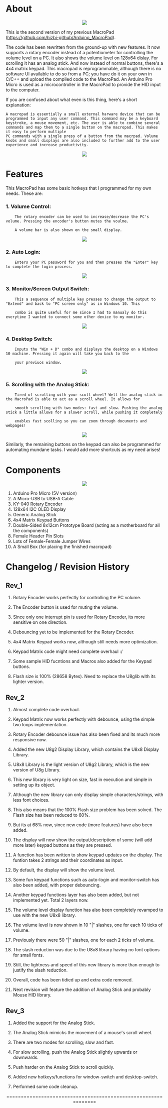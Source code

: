 


# About

<p align="center">
  <img src="Demonstration_Images_and_Gifs\Cover_Image.jpg" />
</p>

This is the second version of my previous MacroPad (https://github.com/hizbi-github/Arduino_MacroPad). 

The code has been rewritten from the ground-up with new features. It now supports a rotary encoder instead of a potentiometer for 
controlling the volume level on a PC. It also shows the volume level on 128x64 dislay. For scrolling it 
has an analog stick. And now instead of normal buttons, there's a 4x4 matrix keypad. This macropad is reprogrammable, although there 
is no software UI available to do so from a PC; you have do it on your own in C/C++ and upload the compiled code to the MacroPad. An 
Arduino Pro Micro is used as a microcontroller in the MacroPad to provide the HID input to the computer.

If you are confused about what even is this thing, here's a short explanation:

    A macropad is essentially a small external harware device that can be programmed to input any user command. This command may be a keyboard keystroke, a mouse movement, etc. The user is able to combine several commands and map them to a single button on the macropad. This makes it easy to perform multiple 
    PC commands with a single press of a button from the macrpad. Volume knobs and small displays are also included to further add to the user experience and increase productivity.

<p align="center">
  <img src="Demonstration_Images_and_Gifs\Comparison_Banner.png" />
</p>

# Features

This MacroPad has some basic hotkeys that I programmed for my own needs. These are:

### 1. Volume Control:

        The rotary encoder can be used to increase/decrease the PC's volume. Pressing the encoder's button mutes the voulme.

        A volume bar is also shown on the small display.

<p align="center">
  <img src="Demonstration_Images_and_Gifs\Volume_Knob.gif" />
</p>

### 2. Auto Login:

        Enters your PC password for you and then presses the "Enter" key to complete the login process.

<p align="center">
  <img src="Demonstration_Images_and_Gifs\Auto_Login.gif" />
</p>

### 3. Monitor/Screen Output Switch:

        This a sequence of multiple key presses to change the output to "Extend" and back to "PC screen only" as in Windows 10. This
        
        combo is quite useful for me since I had to manualy do this everytime I wanted to connect some other device to my monitor.

<p align="center">
  <img src="Demonstration_Images_and_Gifs\Screen_Output_Control.gif" />
</p>

### 4. Desktop Switch:

        Inputs the "Win + D" combo and displays the desktop on a Windows 10 machine. Pressing it again will take you back to the
        
        your previuos window.

<p align="center">
  <img src="Demonstration_Images_and_Gifs\Switching_to_Desktop.gif" />
</p>

### 5. Scrolling with the Analog Stick:

        Tired of scrolling with your scoll wheel? Well the analog stick in the MacroPad is able to act as a scroll wheel. It allows for 

        smooth scrolling with two modes: fast and slow. Pushing the analog stick a little allows for a slower scroll, while pushing it completely

        enables fast scolling so you can zoom through documents and webpages!

<p align="center">
  <img src="Demonstration_Images_and_Gifs\Scrolling_with_Analog_Stick.gif" />
</p>

Similarly, the remaining buttons on the keypad can also be programmed for automating mundane tasks. I would add more shortcuts as my need arises!

# Components

<p align="center">
  <img src="Demonstration_Images_and_Gifs\Multiple_Images.png" />
</p>

1. Arduino Pro Micro (5V version)
2. A Micro-USB to USB-A Cable
3. KY-040 Rotary Encoder
4. 128x64 I2C OLED Display
5. Generic Analog Stick 
6. 4x4 Matrix Keypad Buttons
7. Double-Sided 8x12cm Prototype Board (acting as a motherboard for all the components) 
8. Female Header Pin Slots
9. Lots of Female-Female Jumper Wires
10. A Small Box (for placing the finished macropad)

# Changelog / Revision History

## Rev_1

1. Rotary Encoder works perfectly for controlling the PC volume.

2. The Encoder button is used for muting the volume.

3. Since only one interrupt pin is used for Rotary Encoder, its more sensitive on one direction.

4. Debouncing yet to be implemented for the Rotary Encoder.

5. 4x4 Matrix Keypad works now, although still needs more optimization.

6. Keypad Matrix code might need complete overhaul :/

7. Some sample HID fucntions and Macros also added for the Keypad buttons.

8. Flash size is 100% (28658 Bytes). Need to replace the U8glib with its lighter version.

## Rev_2

1. Almost complete code overhaul. 

2. Keypad Matrix now works perfectly with debounce, using the simple two loops implementation. 

3. Rotary Encoder debounce issue has also been fixed and its much more responsive now. 

4. Added the new U8g2 Display Library, which contains the U8x8 Display Library. 

5. U8x8 Library is the light version of U8g2 Library, which is the new version of U8g Library.

6. This new library is very light on size, fast in execution and simple in setting up its object.

7. Although the new library can only display simple characters/strings, with less font choices. 

8. This also means that the 100% Flash size problem has been solved. The Flash size has been reduced to 60%. 

9. But its at 68% now, since new code (more features) have also been added. 

10. The display will now show the output/descriptiom of some (will add more later) keypad buttons as they are pressed. 

11. A function has been written to show keypad updates on the display. The funtion takes 2 strings and their coordinates as input. 

12. By default, the display will show the volume level. 

13. Some fun keypad functions such as auto-login and monitor-switch has also been added, with proper debouncing. 

14. Another keypad functions layer has also been added, but not implemented yet. Total 2 layers now. 

15. The volume level display function has also been completely revamped to use with the new U8x8 library. 

16. The volume level is now shown in 10 "|" slashes, one for each 10 ticks of volume. 

17. Previously there were 50 "|" slashes, one for each 2 ticks of volume. 

18. The slash reduction was due to the U8x8 library having no font options for small fonts. 

20. Still, the lightness and speed of this new library is more than enough to justify the slash reduction.  

21. Overall, code has been tidied up and extra code removed. 

22. Next revision will feature the addition of Analog Stick and probably Mouse HID library. 

## Rev_3

1. Added the support for the Analog Stick. 

2. The Analog Stick mimicks the movement of a mouse's scroll wheel.

3. There are two modes for scrolling; slow and fast.

4. For slow scrolling, push the Analog Stick slightly upwards or downwards.

5. Push harder on the Analog Stick to scroll quickly.

6. Added new hotkeys/functions for window-switch and desktop-switch.

7. Performed some code cleanup. 

<p align="center">
    ==============================================================
</p>